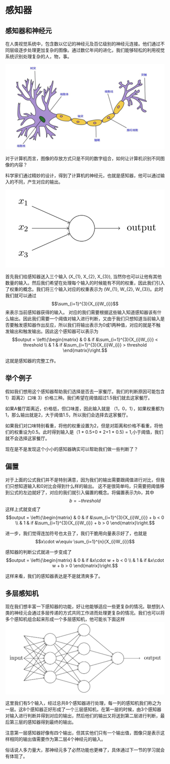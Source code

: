 # 感知器

## 感知器和神经元
在人类视觉系统中，包含数以亿记的神经元及百亿级别的神经元连接。他们通过不同层级逐步处理更加复杂的图像。通过数亿年间的进化，我们能够轻松的利用视觉系统识别处理复杂的人，物，事。

![](../img/01/02/neuro.png)

对于计算机而言，图像的存放方式只是不同的数字组合，如何让计算机识别不同图像的内容？

科学家们通过精妙的设计，得到了计算机的神经元，也就是<def>感知器</def>，他可以通过输入的不同，产生对应的输出。

![](../img/01/02/neuro2.jpg)

首先我们给感知器送入三个输入 \(X_{1}, X_{2}, X_{3}\), 当然你也可以让他有其他数量的输入。然后我们希望在处理每个输入的时候能有不同的权重，因此我们引入了权重的概念。我们将三个输入对应的权重表示为 \(W_{1}, W_{2}, W_{3}\)。此时我们就可以通过
$$\sum_{i=1}^{3}{X_{i}W_{i}}$$
来表示当前感知器获得的输入。 对应的我们需要根据这些输入知道感知器该有什么输出。因此我们需要一个阈值对输入进行判断，又由于我们只想知道当前输入是否要触发感知器作出反应，所以我们将输出表示为0或1两种值，对应的就是不触发输出和触发输出。因此这个感知器可以表示为
$$output = \left\{\begin{matrix}
 & 0 & if &\sum_{i=1}^{3}{X_{i}W_{i}} < threshold \\ 
 & 1 & if &\sum_{i=1}^{3}{X_{i}W_{i}} > threshold
\end{matrix}\right.$$

这就是感知器的完整工作。

## 举个例子
假如我们想用这个感知器帮助我们选择是否去一家餐厅。我们的判断原因可能包含1）距离2）口味 3）价格三种。我们希望在阈值超过1.5我们就去这家餐厅。

如果A餐厅距离近，价格低，但口味差，因此输入就是 （1，0，1），如果权重都为1，那么输出就是2，大于阈值1.5，所以我们会选择去这家餐厅。

如果我们对口味特别看重，将他的权重设置为2，但是对距离和价格不看重，将他们的权重设为0.5。此时得到输入是（1 * 0.5+0 * 2+1 * 0.5) = 1,小于阈值，我们就不会选择这家餐厅。

现在是不是发现这个小小的感知器确实可以帮助我们做一些判断了？


## 偏置
对于上面的公式我们并不是特别满意，因为我们的输出需要跟阈值进行对比，但我们只想知道输入和0对比会得到什么样的输出。
这不是很简单吗，只需要把阈值移到公式的左边就好了，对应的我们就引入偏置的概念。将偏置表示为b，其中
$$b=-threshold$$
这样上式就变成了
$$output = \left\{\begin{matrix}
 & 0 &  if &\sum_{i=1}^{3}{X_{i}W_{i}} + b < 0 \\ 
 & 1 & if &\sum_{i=1}^{3}{X_{i}W_{i}} + b > 0
\end{matrix}\right.$$

进一步，我们觉得连加符号也太丑了，我们干脆用向量表示好了，也就是
$$x\cdot w\equiv \sum_{i=1}^{n}{X_{i}W_{i}}$$

感知器的判断公式就进一步变成了
$$output = \left\{\begin{matrix}
 & 0 & if  &x\cdot w + b < 0 \\ 
 & 1 & if  &x\cdot w + b > 0
\end{matrix}\right.$$



这样来看，我们的感知器表达是不是就清爽多了。

## 多层感知机
现在我们想丰富一下感知器的功能，好让他能够适应一些更复杂的情况。联想到人类的神经元会通过多层传递的方式共同工作进而处理更复杂的情况。我们也可以将多个感知机组合起来形成一个多层感知机，他可能长下面这样
![](../img/01/02/neuro3.png)

这里我们有5个输入，经过总共8个感知器进行处理，每一列的感知机我们称之为一层。这8个感知器正好形成了一个三层感知机，在第一层的时候，由3个感知器对输入进行判断并得到对应的输出，然后他们的输出又将送到第二层进行判断，最后第三层的感知器得到最终的输出。

注意第一层感知器好像有四个输出，但其实他们只有一个输出值，图像只是表示这样相同的输出值需要作为第二层4个神经元的输入。

俗话说人多力量大，那神经元多了必然功能也更棒了，具体通过下一节的学习就会有体现了。
